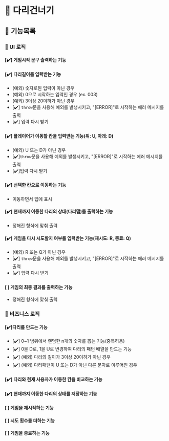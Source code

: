 # 🦑 다리건너기

## 🐾 기능목록

### 📌 UI 로직

#### [✔️] 게임시작 문구 출력하는 기능

#### [✔️] 다리길이를 입력받는 기능

- (예외) 숫자로된 입력이 아닌 경우
- (예외) 0으로 시작하는 입력인 경우 (ex. 003)
- (예외) 3이상 20이하가 아닌 경우
- [✔️] `throw`문을 사용해 예외를 발생시키고, "[ERROR]"로 시작하는 에러 메시지를 출력
- [✔️] 입력 다시 받기

#### [✔️] 플레이어가 이동할 칸을 입력받는 기능(위: U, 아래: D)

- (예외) U 또는 D가 아닌 경우
- [✔️]`throw`문을 사용해 예외를 발생시키고, "[ERROR]"로 시작하는 에러 메시지를 출력
- [✔️]입력 다시 받기

#### [✔️] 선택한 칸으로 이동하는 기능

- 이동하면서 맵에 표시

#### [✔️] 현재까지 이동한 다리의 상태(다리맵)를 출력하는 기능

- 정해진 형식에 맞춰 출력

#### [✔️] 게임을 다시 시도할지 여부를 입력받는 기능(재시도: R, 종료: Q)

- (예외) R 또는 Q가 아닌 경우
- [✔️] `throw`문을 사용해 예외를 발생시키고, "[ERROR]"로 시작하는 에러 메시지를 출력
- [✔️] 입력 다시 받기

#### [ ] 게임의 최종 결과를 출력하는 기능

- 정해진 형식에 맞춰 출력

### 📌 비즈니스 로직

#### [✔️]다리를 만드는 기능

- [✔️] 0~1 범위에서 랜덤한 n개의 숫자를 뽑는 기능(중복허용)
- [✔️] 0을 D로, 1을 U로 변경하여 다리의 패턴 배열을 만드는 기능
- [✔️] (예외) 다리의 길이가 3이상 20이하가 아닌 경우
- [✔️] (예외) 다리패턴이 U 또는 D가 아닌 다른 문자로 이루어진 경우

#### [✔️] 다리와 현재 사용자가 이동한 칸을 비교하는 기능

#### [✔️] 현재까지 이동한 다리의 상태를 저장하는 기능

#### [ ] 게임을 재시작하는 기능

#### [ ] 시도 횟수를 더하는 기능

#### [ ] 게임을 종료하는 기능
